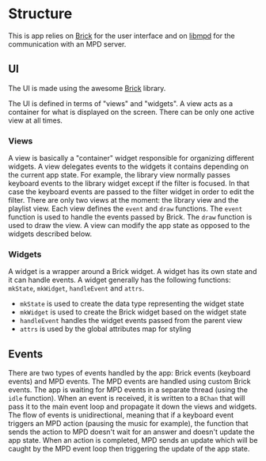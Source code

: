 # Structure

This is app relies on [Brick](https://hackage.haskell.org/package/brick) for the user interface and on [libmpd](https://hackage.haskell.org/package/libmpd) for the communication with an MPD server.

## UI

The UI is made using the awesome [Brick](https://hackage.haskell.org/package/brick) library.

The UI is defined in terms of "views" and "widgets".
A view acts as a container for what is displayed on the screen.
There can be only one active view at all times.

### Views

A view is basically a "container" widget responsible for organizing different widgets.
A view delegates events to the widgets it contains depending on the current app state.
For example, the library view normally passes keyboard events to the library widget except if the filter is focused.
In that case the keyboard events are passed to the filter widget in order to edit the filter.
There are only two views at the moment: the library view and the playlist view.
Each view defines the `event` and `draw` functions.
The `event` function is used to handle the events passed by Brick.
The `draw` function is used to draw the view.
A view can modify the app state as opposed to the widgets described below.

### Widgets

A widget is a wrapper around a Brick widget.
A widget has its own state and it can handle events. A widget generally has the following functions:
`mkState`, `mkWidget`, `handleEvent` and `attrs`.

 - `mkState` is used to create the data type representing the widget state
 - `mkWidget` is used to create the Brick widget based on the widget state
 - `handleEvent` handles the widget events passed from the parent view
 - `attrs` is used by the global attributes map for styling

## Events

There are two types of events handled by the app: Brick events (keyboard events) and MPD events.
The MPD events are handled using custom Brick events.
The app is waiting for MPD events in a separate thread (using the `idle` function). When an event is received, it is written to a `BChan` that will pass it to the main event loop and propagate it down the views and widgets.
The flow of events is unidirectional, meaning that if a keyboard event triggers an MPD action (pausing the music for example), the function that sends the action to MPD doesn't wait for an answer and doesn't update the app state.
When an action is completed, MPD sends an update which will be caught by the MPD event loop then triggering the update of the app state.

